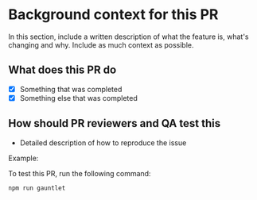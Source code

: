 # Background context for this PR

In this section, include a written description of what the feature is, what's changing and why. Include as much context as possible.

## What does this PR do

- [x] Something that was completed
- [x] Something else that was completed

## How should PR reviewers and QA test this

- Detailed description of how to reproduce the issue

Example:

To test this PR, run the following command:

```shell
npm run gauntlet
```
